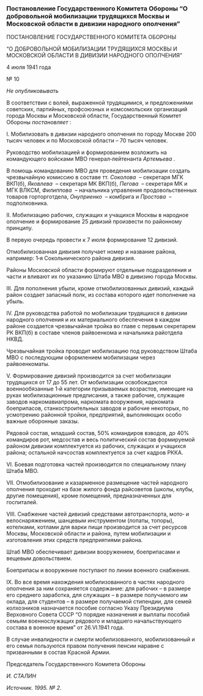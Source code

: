 ### Постановление Государственного Комитета Обороны “О добровольной мобилизации трудящихся Москвы и Московской области в дивизии народного ополчения”

ПОСТАНОВЛЕНИЕ ГОСУДАРСТВЕННОГО КОМИТЕТА ОБОРОНЫ

“О ДОБРОВОЛЬНОЙ МОБИЛИЗАЦИИ ТРУДЯЩИХСЯ МОСКВЫ И МОСКОВСКОЙ ОБЛАСТИ В ДИВИЗИИ НАРОДНОГО ОПОЛЧЕНИЯ”

4 июля 1941 года

№ 10

_Не опубликовывать_

В соответствии с волей, выраженной трудящимися, и предложениями советских, партийных, профсоюзных и комсомольских организаций города Москвы и Московской области, Государственный Комитет Обороны _постановляет_ :

I. Мобилизовать в дивизии народного ополчения по городу Москве 200 тысяч человек и по Московской области – 70 тысяч человек.

Руководство мобилизацией и формированием возложить на командующего войсками МВО генерал‑лейтенанта _Артемьева_ .

В помощь командованию МВО для проведения мобилизации создать чрезвычайную комиссию в составе тт. _Соколова_  – секретаря МГК ВКП(б), _Яковлева_  – секретаря МК ВКП(б), _Пегова_  – секретаря МК и МГК ВЛКСМ, _Филиппова_  – начальника управления продовольственных товаров горторготдела, _Онуприенко_  – комбрига и _Простова_  – подполковника.

II. Мобилизацию рабочих, служащих и учащихся Москвы в народное ополчение и формирование 25 дивизий произвести по районному принципу.

В первую очередь провести к 7 июля формирование 12 дивизий.

Отмобилизованная дивизия получает номер и название района, например: 1‑я Сокольнического района дивизия.

Районы Московской области формируют отдельные подразделения и части и вливают их по указанию Штаба МВО в дивизию города Москвы.

III. Для пополнения убыли, кроме отмобилизованных дивизий, каждый район создает запасный полк, из состава которого идет пополнение на убыль.

IV. Для руководства работой по мобилизации трудящихся в дивизии народного ополчения и их материального обеспечения в каждом районе создается чрезвычайная тройка во главе с первым секретарем РК ВКП(б) в составе членов райвоенкома и начальника райотдела НКВД.

Чрезвычайная тройка проводит мобилизацию под руководством Штаба МВО с последующим оформлением мобилизации через райвоенкоматы.

V. Формирование дивизий производится за счет мобилизации трудящихся от 17 до 55 лет. От мобилизации освобождаются военнообязанные 1‑й категории призываемых возрастов, имеющие на руках мобилизационные предписания, а также рабочие, служащие заводов наркомавиапрома, наркомата вооружения, наркомата боеприпасов, станкостроительных заводов и рабочие некоторых, по усмотрению районной тройки, предприятий, выполняющих особо важные оборонные заказы.

Рядовой состав, младший состав, 50% командиров взводов, до 40% командиров рот, медсостав и весь политический состав формируемой районом дивизии комплектуется из рабочих, служащих и учащихся района; остальной начсостав комплектуется за счет кадров РККА.

VI. Боевая подготовка частей производится по специальному плану Штаба МВО.

VII. Отмобилизование и казарменное размещение частей народного ополчения проходит на базе жилого фонда райсоветов (школы, клубы, другие помещения), кроме помещений, предназначенных для госпиталей.

VIII. Снабжение частей дивизий средствами автотранспорта, мото‑ и велоснаряжением, шанцевым инструментом (лопаты, топоры), котелками, котлами для варки пищи производится за счет ресурсов Москвы, Московской области и района, путем мобилизации и изготовления этих средств предприятиями района.

Штаб МВО обеспечивает дивизии вооружением, боеприпасами и вещевым довольствием.

Боеприпасы и вооружение поступают по линии военного снабжения.

IX. Во все время нахождения мобилизованного в частях народного ополчения за ним сохраняется содержание: для рабочих – в размере его среднего заработка, для служащих – в размере получаемого им оклада, для студентов – в размере получаемой стипендии, для семей колхозников назначается пособие согласно Указу Президиума Верховного Совета СССР “О порядке назначения и выплаты пособий семьям военнослужащих рядового и младшего начальствующего состава в военное время” от 26.VI.1941 года.

В случае инвалидности и смерти мобилизованного, мобилизованный и его семья пользуются правом получения пенсии наравне с призванными в состав Красной Армии.

Председатель Государственного Комитета Обороны

_И. СТАЛИН_

_Источник. 1995. № 2._